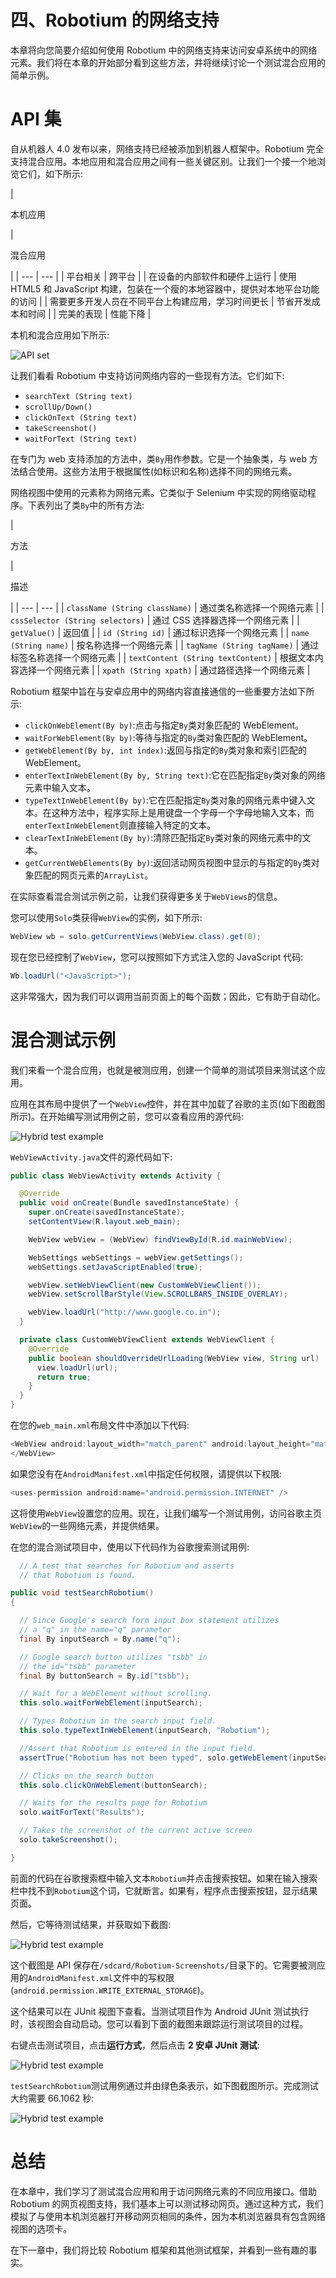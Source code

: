 # 四、Robotium 的网络支持

本章将向您简要介绍如何使用 Robotium 中的网络支持来访问安卓系统中的网络元素。我们将在本章的开始部分看到这些方法，并将继续讨论一个测试混合应用的简单示例。

# API 集

自从机器人 4.0 发布以来，网络支持已经被添加到机器人框架中。Robotium 完全支持混合应用。本地应用和混合应用之间有一些关键区别。让我们一个接一个地浏览它们，如下所示:

<colgroup><col style="text-align: left"> <col style="text-align: left"></colgroup> 
| 

本机应用

 | 

混合应用

 |
| --- | --- |
| 平台相关 | 跨平台 |
| 在设备的内部软件和硬件上运行 | 使用 HTML5 和 JavaScript 构建，包装在一个瘦的本地容器中，提供对本地平台功能的访问 |
| 需要更多开发人员在不同平台上构建应用，学习时间更长 | 节省开发成本和时间 |
| 完美的表现 | 性能下降 |

本机和混合应用如下所示:

![API set](img/8010OS_04_01.jpg)

让我们看看 Robotium 中支持访问网络内容的一些现有方法。它们如下:

*   `searchText (String text)`
*   `scrollUp/Down()`
*   `clickOnText (String text)`
*   `takeScreenshot()`
*   `waitForText (String text)`

在专门为 web 支持添加的方法中，类`By`用作参数。它是一个抽象类，与 web 方法结合使用。这些方法用于根据属性(如标识和名称)选择不同的网络元素。

网络视图中使用的元素称为网络元素。它类似于 Selenium 中实现的网络驱动程序。下表列出了类`By`中的所有方法:

<colgroup><col style="text-align: left"> <col style="text-align: left"></colgroup> 
| 

方法

 | 

描述

 |
| --- | --- |
| `className (String className)` | 通过类名称选择一个网络元素 |
| `cssSelector (String selectors)` | 通过 CSS 选择器选择一个网络元素 |
| `getValue()` | 返回值 |
| `id (String id)` | 通过标识选择一个网络元素 |
| `name (String name)` | 按名称选择一个网络元素 |
| `tagName (String tagName)` | 通过标签名称选择一个网络元素 |
| `textContent (String textContent)` | 根据文本内容选择一个网络元素 |
| `xpath (String xpath)` | 通过路径选择一个网络元素 |

Robotium 框架中旨在与安卓应用中的网络内容直接通信的一些重要方法如下所示:

*   `clickOnWebElement(By by)`:点击与指定`By`类对象匹配的 WebElement。
*   `waitForWebElement(By by)`:等待与指定的`By`类对象匹配的 WebElement。
*   `getWebElement(By by, int index)`:返回与指定的`By`类对象和索引匹配的 WebElement。
*   `enterTextInWebElement(By by, String text)`:它在匹配指定`By`类对象的网络元素中输入文本。
*   `typeTextInWebElement(By by)`:它在匹配指定`By`类对象的网络元素中键入文本。在这种方法中，程序实际上是用键盘一个字母一个字母地输入文本，而`enterTextInWebElement`则直接输入特定的文本。
*   `clearTextInWebElement(By by)`:清除匹配指定`By`类对象的网络元素中的文本。
*   `getCurrentWebElements(By by)`:返回活动网页视图中显示的与指定的`By`类对象匹配的网页元素的`ArrayList`。

在实际查看混合测试示例之前，让我们获得更多关于`WebViews`的信息。

您可以使用`Solo`类获得`WebView`的实例，如下所示:

```java
WebView wb = solo.getCurrentViews(WebView.class).get(0);
```

现在您已经控制了`WebView`，您可以按照如下方式注入您的 JavaScript 代码:

```java
Wb.loadUrl("<JavaScript>");
```

这非常强大，因为我们可以调用当前页面上的每个函数；因此，它有助于自动化。

# 混合测试示例

我们来看一个混合应用，也就是被测应用，创建一个简单的测试项目来测试这个应用。

应用在其布局中提供了一个`WebView`控件，并在其中加载了谷歌的主页(如下图截图所示)。在开始编写测试用例之前，您可以查看应用的源代码:

![Hybrid test example](img/8010OS_04_02.jpg)

`WebViewActivity.java`文件的源代码如下:

```java
public class WebViewActivity extends Activity {

  @Override
  public void onCreate(Bundle savedInstanceState) {
    super.onCreate(savedInstanceState);
    setContentView(R.layout.web_main);

    WebView webView = (WebView) findViewById(R.id.mainWebView);

    WebSettings webSettings = webView.getSettings();
    webSettings.setJavaScriptEnabled(true);

    webView.setWebViewClient(new CustomWebViewClient());
    webView.setScrollBarStyle(View.SCROLLBARS_INSIDE_OVERLAY);

    webView.loadUrl("http://www.google.co.in");
  }

  private class CustomWebViewClient extends WebViewClient {
    @Override
    public boolean shouldOverrideUrlLoading(WebView view, String url)     {
      view.loadUrl(url);
      return true;
    }
  }
}
```

在您的`web_main.xml`布局文件中添加以下代码:

```java
<WebView android:layout_width="match_parent" android:layout_height="match_parent" android:id="@+id/mainWebView">
</WebView>
```

如果您没有在`AndroidManifest.xml`中指定任何权限，请提供以下权限:

```java
<uses-permission android:name="android.permission.INTERNET" />
```

这将使用`WebView`设置您的应用。现在，让我们编写一个测试用例，访问谷歌主页`WebView`的一些网络元素，并提供结果。

在您的混合测试项目中，使用以下代码作为谷歌搜索测试用例:

```java
  // A test that searches for Robotium and asserts 
  // that Robotium is found.

public void testSearchRobotium()
{

  // Since Google's search form input box statement utilizes
  // a "q" in the name="q" parameter
  final By inputSearch = By.name("q");

  // Google search button utilizes "tsbb" in 
  // the id="tsbb" parameter
  final By buttonSearch = By.id("tsbb");

  // Wait for a WebElement without scrolling.
  this.solo.waitForWebElement(inputSearch);

  // Types Robotium in the search input field.
  this.solo.typeTextInWebElement(inputSearch, "Robotium");

  //Assert that Robotium is entered in the input field.
  assertTrue("Robotium has not been typed", solo.getWebElement(inputSearch, 0).getText().contains("Robotium"));

  // Clicks on the search button 
  this.solo.clickOnWebElement(buttonSearch);

  // Waits for the results page for Robotium
  solo.waitForText("Results");

  // Takes the screenshot of the current active screen
  solo.takeScreenshot();

}
```

前面的代码在谷歌搜索框中输入文本`Robotium`并点击搜索按钮。如果在输入搜索栏中找不到`Robotium`这个词，它就断言。如果有，程序点击搜索按钮，显示结果页面。

然后，它等待测试结果，并获取如下截图:

![Hybrid test example](img/8010OS_04_03.jpg)

这个截图是 API 保存在`/sdcard/Robotium-Screenshots/`目录下的。它需要被测应用的`AndroidManifest.xml`文件中的写权限(`android.permission.WRITE_EXTERNAL_STORAGE`)。

这个结果可以在 JUnit 视图下查看。当测试项目作为 Android JUnit 测试执行时，该视图会自动启动。您可以看到下面的截图来跟踪运行测试项目的过程。

右键点击测试项目，点击**运行方式**，然后点击 **2 安卓 JUnit 测试**:

![Hybrid test example](img/8010OS_04_04.jpg)

`testSearchRobotium`测试用例通过并由绿色条表示，如下图截图所示。完成测试大约需要 66.1062 秒:

![Hybrid test example](img/8010OS_04_05.jpg)

# 总结

在本章中，我们学习了测试混合应用和用于访问网络元素的不同应用接口。借助 Robotium 的网页视图支持，我们基本上可以测试移动网页。通过这种方式，我们模拟了与使用本机浏览器打开移动网页相同的条件，因为本机浏览器具有包含网络视图的选项卡。

在下一章中，我们将比较 Robotium 框架和其他测试框架，并看到一些有趣的事实。